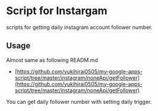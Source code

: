 # Script for Instargam

scripts for getting daily instagram account follower number.

## Usage

Almost same as following READM.md

- [https://github.com/yukihirai0505/my-google-apps-script/tree/master/instagram/noneApi/getFollower](https://github.com/yukihirai0505/my-google-apps-script/tree/master/instagram/noneApi/getFollower)

You can get daily follower number with setting daily trigger.